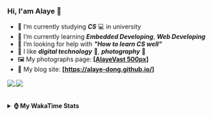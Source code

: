 ### Hi, **I'am Alaye** 👋

- 📖 I’m currently studying ***CS*** 💻 in university
- 🌱 I’m currently learning ***Embedded Developing***, ***Web Developing***
- 🤔 I’m looking for help with ***"How to learn CS well"***
- 🤩 I like ***digital technology*** 📱, ***photography*** 📸
- 🖼️ My photographs page: **[[AlayeVast 500px](https://500px.com.cn/AlayeVast)]**
- 📰 My blog site: **[https://alaye-dong.github.io/]**

<!--
[![Alaye's GitHub stats](https://github-readme-stats.vercel.app/api?username=Alaye-Dong&custom_title=Alaye%20Dong`s%20GitHub%20stats&show_icons=true&rank_icon=percentile&theme=transparent&include_all_commits=true&count_private=true)](https://github.com/anuraghazra/github-readme-stats) 
[![Top Langs](https://github-readme-stats.vercel.app/api/top-langs/?username=Alaye-Dong\&layout=compact&theme=transparent)](https://github.com/anuraghazra/github-readme-stats)
-->
<a href="https://github.com/anuraghazra/github-readme-stats">
  <img height=200 align="center" src="https://github-readme-stats.vercel.app/api?username=Alaye-Dong&custom_title=Alaye%20Dong`s%20GitHub%20stats&show_icons=true&rank_icon=percentile&theme=transparent&include_all_commits=true&count_private=true" />
</a>
<a href="https://github.com/anuraghazra/convoychat">
  <img height=200 align="center" src="https://github-readme-stats.vercel.app/api/top-langs/?username=Alaye-Dong&layout=compact&theme=transparent&include_all_commits=true&count_private=true&langs_count=8&card_width=300" />
</a>

<br />
<br />

<div style="display:none"> 
  <img src="https://visitor-badge.laobi.icu/badge?page_id=Alaye-Dong.Alaye-Dong"/>
</div>
<br />

<details>	
  <summary><b> ⌚ My WakaTime Stats </b></summary>

<br />

<!--START_SECTION:waka-->
![Code Time](http://img.shields.io/badge/Code%20Time-45%20hrs%2057%20mins-blue)

![Profile Views](http://img.shields.io/badge/Profile%20Views-0-blue)

![Lines of code](https://img.shields.io/badge/From%20Hello%20World%20I%27ve%20Written-743.1%20thousand%20lines%20of%20code-blue)

**🐱 My GitHub Data** 

> 📦 33.1 kB Used in GitHub's Storage 
 > 
> 🏆 100 Contributions in the Year 2024
 > 
> 🚫 Not Opted to Hire
 > 
> 📜 10 Public Repositories 
 > 
> 🔑 3 Private Repositories 
 > 
**I'm a Night 🦉** 

```text
🌞 Morning                45 commits          █░░░░░░░░░░░░░░░░░░░░░░░░   05.73 % 
🌆 Daytime                284 commits         █████████░░░░░░░░░░░░░░░░   36.13 % 
🌃 Evening                296 commits         █████████░░░░░░░░░░░░░░░░   37.66 % 
🌙 Night                  161 commits         █████░░░░░░░░░░░░░░░░░░░░   20.48 % 
```
📅 **I'm Most Productive on Sunday** 

```text
Monday                   114 commits         ████░░░░░░░░░░░░░░░░░░░░░   14.50 % 
Tuesday                  91 commits          ███░░░░░░░░░░░░░░░░░░░░░░   11.58 % 
Wednesday                94 commits          ███░░░░░░░░░░░░░░░░░░░░░░   11.96 % 
Thursday                 111 commits         ████░░░░░░░░░░░░░░░░░░░░░   14.12 % 
Friday                   93 commits          ███░░░░░░░░░░░░░░░░░░░░░░   11.83 % 
Saturday                 98 commits          ███░░░░░░░░░░░░░░░░░░░░░░   12.47 % 
Sunday                   185 commits         ██████░░░░░░░░░░░░░░░░░░░   23.54 % 
```


📊 **This Week I Spent My Time On** 

```text
💬 Programming Languages: 
Markdown                 1 hr 38 mins        ████████████████████░░░░░   78.17 % 
Ruby                     26 mins             █████░░░░░░░░░░░░░░░░░░░░   20.74 % 
Batchfile                1 min               ░░░░░░░░░░░░░░░░░░░░░░░░░   01.07 % 
Other                    0 secs              ░░░░░░░░░░░░░░░░░░░░░░░░░   00.01 % 
Text                     0 secs              ░░░░░░░░░░░░░░░░░░░░░░░░░   00.01 % 

🔥 Editors: 
VS Code                  2 hrs 6 mins        █████████████████████████   100.00 % 

🐱‍💻 Projects: 
TEMP                     1 hr 38 mins        ████████████████████░░░░░   78.15 % 
alaye-dong.github.io     27 mins             █████░░░░░░░░░░░░░░░░░░░░   21.85 % 
```

**I Mostly Code in C** 

```text
C                        7 repos             ████████████░░░░░░░░░░░░░   50.00 % 
C++                      2 repos             ████░░░░░░░░░░░░░░░░░░░░░   14.29 % 
SCSS                     1 repo              ██░░░░░░░░░░░░░░░░░░░░░░░   07.14 % 
Python                   1 repo              ██░░░░░░░░░░░░░░░░░░░░░░░   07.14 % 
HTML                     1 repo              ██░░░░░░░░░░░░░░░░░░░░░░░   07.14 % 
```



**Timeline**

![Lines of Code chart](https://raw.githubusercontent.com/Alaye-Dong/Alaye-Dong/main/assets/bar_graph.png)


 Last Updated on 06/09/2024 18:43:15 UTC
<!--END_SECTION:waka-->

</details>
